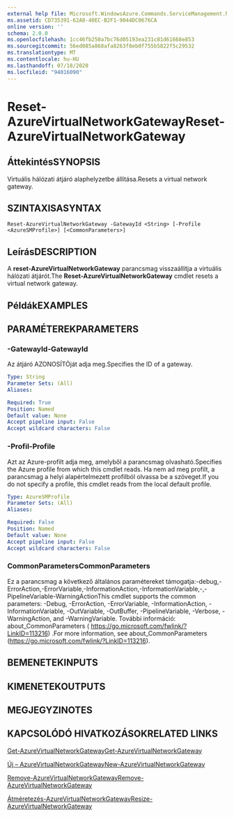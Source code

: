 ```yaml
---
external help file: Microsoft.WindowsAzure.Commands.ServiceManagement.Network.dll-Help.xml
ms.assetid: CD735391-62A8-40EC-B2F1-9044DC0676CA
online version: ''
schema: 2.0.0
ms.openlocfilehash: 1cc46fb250a7bc76d05193ea231c81d61668e853
ms.sourcegitcommit: 56ed085a868afa8263f8eb0f755b5822f5c29532
ms.translationtype: MT
ms.contentlocale: hu-HU
ms.lasthandoff: 07/18/2020
ms.locfileid: "94016090"
---
```

# <span data-ttu-id="55c94-101">Reset-AzureVirtualNetworkGateway</span><span class="sxs-lookup"><span data-stu-id="55c94-101">Reset-AzureVirtualNetworkGateway</span></span>

## <span data-ttu-id="55c94-102">Áttekintés</span><span class="sxs-lookup"><span data-stu-id="55c94-102">SYNOPSIS</span></span>
<span data-ttu-id="55c94-103">Virtuális hálózati átjáró alaphelyzetbe állítása.</span><span class="sxs-lookup"><span data-stu-id="55c94-103">Resets a virtual network gateway.</span></span>

## <span data-ttu-id="55c94-104">SZINTAXISA</span><span class="sxs-lookup"><span data-stu-id="55c94-104">SYNTAX</span></span>

```
Reset-AzureVirtualNetworkGateway -GatewayId <String> [-Profile <AzureSMProfile>] [<CommonParameters>]
```

## <span data-ttu-id="55c94-105">Leírás</span><span class="sxs-lookup"><span data-stu-id="55c94-105">DESCRIPTION</span></span>
<span data-ttu-id="55c94-106">A **reset-AzureVirtualNetworkGateway** parancsmag visszaállítja a virtuális hálózati átjárót.</span><span class="sxs-lookup"><span data-stu-id="55c94-106">The **Reset-AzureVirtualNetworkGateway** cmdlet resets a virtual network gateway.</span></span>

## <span data-ttu-id="55c94-107">Példák</span><span class="sxs-lookup"><span data-stu-id="55c94-107">EXAMPLES</span></span>

## <span data-ttu-id="55c94-108">PARAMÉTEREK</span><span class="sxs-lookup"><span data-stu-id="55c94-108">PARAMETERS</span></span>

### <span data-ttu-id="55c94-109">-GatewayId</span><span class="sxs-lookup"><span data-stu-id="55c94-109">-GatewayId</span></span>
<span data-ttu-id="55c94-110">Az átjáró AZONOSÍTÓját adja meg.</span><span class="sxs-lookup"><span data-stu-id="55c94-110">Specifies the ID of a gateway.</span></span>

```yaml
Type: String
Parameter Sets: (All)
Aliases: 

Required: True
Position: Named
Default value: None
Accept pipeline input: False
Accept wildcard characters: False
```

### <span data-ttu-id="55c94-111">-Profil</span><span class="sxs-lookup"><span data-stu-id="55c94-111">-Profile</span></span>
<span data-ttu-id="55c94-112">Azt az Azure-profilt adja meg, amelyből a parancsmag olvasható.</span><span class="sxs-lookup"><span data-stu-id="55c94-112">Specifies the Azure profile from which this cmdlet reads.</span></span> <span data-ttu-id="55c94-113">Ha nem ad meg profilt, a parancsmag a helyi alapértelmezett profilból olvassa be a szöveget.</span><span class="sxs-lookup"><span data-stu-id="55c94-113">If you do not specify a profile, this cmdlet reads from the local default profile.</span></span>

```yaml
Type: AzureSMProfile
Parameter Sets: (All)
Aliases: 

Required: False
Position: Named
Default value: None
Accept pipeline input: False
Accept wildcard characters: False
```

### <span data-ttu-id="55c94-114">CommonParameters</span><span class="sxs-lookup"><span data-stu-id="55c94-114">CommonParameters</span></span>
<span data-ttu-id="55c94-115">Ez a parancsmag a következő általános paramétereket támogatja:-debug,-ErrorAction,-ErrorVariable,-InformationAction,-InformationVariable,-,-PipelineVariable-WarningAction</span><span class="sxs-lookup"><span data-stu-id="55c94-115">This cmdlet supports the common parameters: -Debug, -ErrorAction, -ErrorVariable, -InformationAction, -InformationVariable, -OutVariable, -OutBuffer, -PipelineVariable, -Verbose, -WarningAction, and -WarningVariable.</span></span> <span data-ttu-id="55c94-116">További információ: about_CommonParameters ( https://go.microsoft.com/fwlink/?LinkID=113216) .</span><span class="sxs-lookup"><span data-stu-id="55c94-116">For more information, see about_CommonParameters (https://go.microsoft.com/fwlink/?LinkID=113216).</span></span>

## <span data-ttu-id="55c94-117">BEMENETEK</span><span class="sxs-lookup"><span data-stu-id="55c94-117">INPUTS</span></span>

## <span data-ttu-id="55c94-118">KIMENETEK</span><span class="sxs-lookup"><span data-stu-id="55c94-118">OUTPUTS</span></span>

## <span data-ttu-id="55c94-119">MEGJEGYZI</span><span class="sxs-lookup"><span data-stu-id="55c94-119">NOTES</span></span>

## <span data-ttu-id="55c94-120">KAPCSOLÓDÓ HIVATKOZÁSOK</span><span class="sxs-lookup"><span data-stu-id="55c94-120">RELATED LINKS</span></span>

[<span data-ttu-id="55c94-121">Get-AzureVirtualNetworkGateway</span><span class="sxs-lookup"><span data-stu-id="55c94-121">Get-AzureVirtualNetworkGateway</span></span>](./Get-AzureVirtualNetworkGateway.md)

[<span data-ttu-id="55c94-122">Új – AzureVirtualNetworkGateway</span><span class="sxs-lookup"><span data-stu-id="55c94-122">New-AzureVirtualNetworkGateway</span></span>](./New-AzureVirtualNetworkGateway.md)

[<span data-ttu-id="55c94-123">Remove-AzureVirtualNetworkGateway</span><span class="sxs-lookup"><span data-stu-id="55c94-123">Remove-AzureVirtualNetworkGateway</span></span>](./Remove-AzureVirtualNetworkGateway.md)

[<span data-ttu-id="55c94-124">Átméretezés-AzureVirtualNetworkGateway</span><span class="sxs-lookup"><span data-stu-id="55c94-124">Resize-AzureVirtualNetworkGateway</span></span>](./Resize-AzureVirtualNetworkGateway.md)


